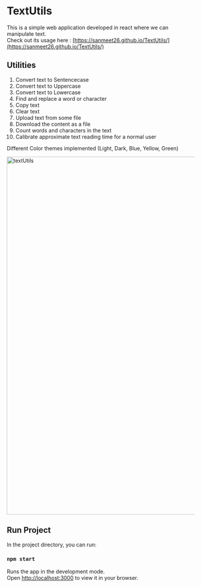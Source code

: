 # TextUtils
This is a simple web application developed in react where we can manipulate text.<br>
Check out its usage here : [https://sanmeet26.github.io/TextUtils/](https://sanmeet26.github.io/TextUtils/)

## Utilities
1. Convert text to Sentencecase
2. Convert text to Uppercase
3. Convert text to Lowercase
4. Find and replace a word or character
5. Copy text
6. Clear text
7. Upload text from some file
8. Download the content as a file
9. Count words and characters in the text
10. Calibrate approximate text reading time for a normal user

Different Color themes implemented (Light, Dark, Blue, Yellow, Green)

<img width="960" alt="textUtils" src="https://user-images.githubusercontent.com/69712864/192157240-d38f1b23-0b4f-405b-965f-d30f30cb49e9.png">

## Run Project

In the project directory, you can run:

### `npm start`

Runs the app in the development mode.\
Open [http://localhost:3000](http://localhost:3000) to view it in your browser.

